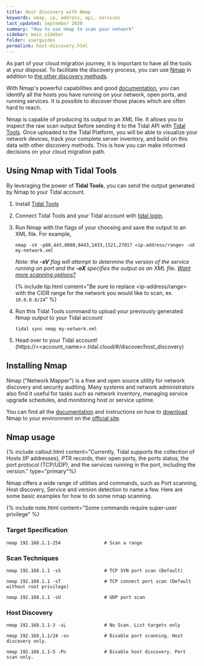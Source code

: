 ```yaml
---
title: Host discovery with Nmap
keywords: nmap, ip, address, api, services
last_updated: September 2020
summary: "How to use nmap to scan your network"
sidebar: main_sidebar
folder: userguides
permalink: host-discovery.html
---
```



As part of your cloud migration journey, it is important to have all the tools at your disposal. To facilitate the discovery process, you can use [Nmap](https://nmap.org/) in addition to [the other discovery methods](https://guides.tidal.cloud).

With Nmap's powerful capabilities and good [documentation](https://nmap.org/book/host-discovery-find-ips.html), you can identify all the hosts you have running on your network, open ports, and running services. It is possible to discover those places which are often hard to reach.

Nmap is capable of producing its output in an XML file. It allows you to inspect the raw scan output before sending it to the Tidal API with [Tidal Tools](https://get.tidal.sh). Once uploaded to the Tidal Platform, you will be able to visualize your network devices, track your complete server inventory, and build on this data with other discovery methods. This is how you can make informed decisions on your cloud migration path.


## Using Nmap with Tidal Tools
By leveraging the power of **Tidal Tools**, you can send the output generated by Nmap to your Tidal account.

1. Install [Tidal Tools](https://guides.tidal.cloud/tidal-tools.html)
2. Connect Tidal Tools and your Tidal account with [tidal login](https://guides.tidal.cloud/tidal-tools.html#login).
3. Run Nmap with the flags of your choosing and save the output to an XML file. For example,

    ```
    nmap -sV -p80,443,8080,8443,1433,1521,27017 <ip-address/range> -oX my-network.xml
    ```

    _Note: the **-sV** flag will attempt to determine the version of the service running on port and the **-oX** specifies the output as an XML file. [Want more scanning options?](#nmap-usage)_

    {% include tip.html content="Be sure to replace <ip-address/range> with the CIDR range for the network you would like to scan, ex. `10.0.0.0/24`" %}
 
4. Run this Tidal Tools command to upload your previously generated Nmap output to your Tidal account 
    ```
    tidal sync nmap my-network.xml
    ```
5. Head over to your Tidal account! (https://<<account_name>>.tidal.cloud/#/discover/host_discovery)


## Installing Nmap
Nmap ("Network Mapper") is a free and open source utility for network discovery and security auditing. Many systems and network administrators also find it useful for tasks such as network inventory, managing service upgrade schedules, and monitoring host or service uptime.

You can find all the [documentation](https://nmap.org/docs.html) and instructions on how to [download](https://nmap.org/book/install.html) Nmap to your environment on the [official site](https://nmap.org/).


## Nmap usage

{% include callout.html content="Currently, Tidal supports the collection of Hosts (IP addresses), PTR records, their open ports, the ports status, the port protocol (TCP/UDP), and the services running in the port, including the version."  type="primary"%}

Nmap offers a wide range of utilities and commands, such as Port scanning, Host discovery, Service and version detection to name a few. Here are some basic examples for how to do some nmap scanning.

{% include note.html content="Some commands require super-user privilege" %}


### Target Specification
```
nmap 192.168.1.1-254                # Scan a range 
```
 
### Scan Techniques
```
nmap 192.168.1.1 -sS                # TCP SYN port scan (Default)
 
nmap 192.168.1.1 -sT                # TCP connect port scan (Default without root privilege)
 
nmap 192.168.1.1 -sU                # UDP port scan 
```
 
### Host Discovery
```
nmap 192.168.1.1-3 -sL              # No Scan. List targets only
 
nmap 192.168.1.1/24 -sn             # Disable port scanning. Host discovery only.
 
nmap 192.168.1.1-5 -Pn              # Disable host discovery. Port scan only.
```
